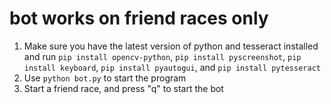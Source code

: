 # **bot works on friend races only**
  1. Make sure you have the latest version of python and tesseract installed and run `pip install opencv-python`, `pip install pyscreenshot`, `pip install keyboard`, `pip install pyautogui`, and `pip install pytesseract`
  2. Use `python bot.py` to start the program
  3. Start a friend race, and press "q" to start the bot
